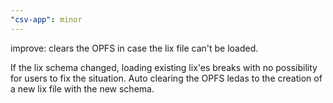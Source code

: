 ```yaml
---
"csv-app": minor
---
```


improve: clears the OPFS in case the lix file can't be loaded.

If the lix schema changed, loading existing lix'es breaks with no possibility for users to fix the situation. Auto clearing the OPFS ledas to the creation of a new lix file with the new schema.